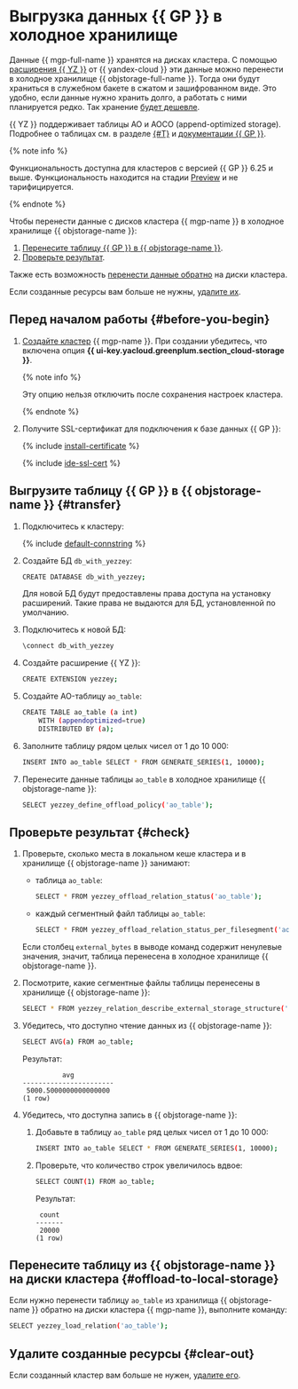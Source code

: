 # Выгрузка данных {{ GP }} в холодное хранилище

Данные {{ mgp-full-name }} хранятся на дисках кластера. С помощью [расширения {{ YZ }}](https://github.com/yezzey-gp/yezzey/) от {{ yandex-cloud }} эти данные можно перенести в холодное хранилище {{ objstorage-full-name }}. Тогда они будут храниться в служебном бакете в сжатом и зашифрованном виде. Это удобно, если данные нужно хранить долго, а работать с ними планируется редко. Так хранение [будет дешевле](../../../storage/pricing.md).

{{ YZ }} поддерживает таблицы AO и AOCO (append-optimized storage). Подробнее о таблицах см. в разделе [{#T}](../../../managed-greenplum/concepts/tables.md) и [документации {{ GP }}](https://docs.vmware.com/en/VMware-Greenplum/7/greenplum-database/admin_guide-ddl-ddl-storage.html).


{% note info %}

Функциональность доступна для кластеров с версией {{ GP }} 6.25 и выше. Функциональность находится на стадии [Preview](../../../overview/concepts/launch-stages.md) и не тарифицируется.

{% endnote %}


Чтобы перенести данные с дисков кластера {{ mgp-name }} в холодное хранилище {{ objstorage-name }}:

1. [Перенесите таблицу {{ GP }} в {{ objstorage-name }}](#transfer).
1. [Проверьте результат](#check).

Также есть возможность [перенести данные обратно](#offload-to-local-storage) на диски кластера.

Если созданные ресурсы вам больше не нужны, [удалите их](#clear-out).

## Перед началом работы {#before-you-begin}

1. [Создайте кластер](../../../managed-greenplum/operations/cluster-create.md) {{ mgp-name }}. При создании убедитесь, что включена опция **{{ ui-key.yacloud.greenplum.section_cloud-storage }}**.

   {% note info %}

   Эту опцию нельзя отключить после сохранения настроек кластера.

   {% endnote %}

1. Получите SSL-сертификат для подключения к базе данных {{ GP }}:

   {% include [install-certificate](../../../_includes/mdb/mgp/install-certificate.md) %}

   {% include [ide-ssl-cert](../../../_includes/mdb/mdb-ide-ssl-cert.md) %}

## Выгрузите таблицу {{ GP }} в {{ objstorage-name }} {#transfer}

1. Подключитесь к кластеру:

   {% include [default-connstring](../../../_includes/mdb/mgp/default-connstring.md) %}

1. Создайте БД `db_with_yezzey`:

   ```bash
   CREATE DATABASE db_with_yezzey;
   ```

   Для новой БД будут предоставлены права доступа на установку расширений. Такие права не выдаются для БД, установленной по умолчанию.

1. Подключитесь к новой БД:

   ```bash
   \connect db_with_yezzey
   ```

1. Создайте расширение {{ YZ }}:

   ```bash
   CREATE EXTENSION yezzey;
   ```

1. Создайте AO-таблицу `ao_table`:

   ```bash
   CREATE TABLE ao_table (a int)
       WITH (appendoptimized=true)
       DISTRIBUTED BY (a);
   ```

1. Заполните таблицу рядом целых чисел от 1 до 10 000:

   ```bash
   INSERT INTO ao_table SELECT * FROM GENERATE_SERIES(1, 10000);
   ```

1. Перенесите данные таблицы `ao_table` в холодное хранилище {{ objstorage-name }}:

   ```bash
   SELECT yezzey_define_offload_policy('ao_table');
   ```

## Проверьте результат {#check}

1. Проверьте, сколько места в локальном кеше кластера и в хранилище {{ objstorage-name }} занимают:

   * таблица `ao_table`:

      ```bash
      SELECT * FROM yezzey_offload_relation_status('ao_table');
      ```

   * каждый сегментный файл таблицы `ao_table`:

      ```bash
      SELECT * FROM yezzey_offload_relation_status_per_filesegment('ao_table');
      ```

   Если столбец `external_bytes` в выводе команд содержит ненулевые значения, значит, таблица перенесена в холодное хранилище {{ objstorage-name }}.

1. Посмотрите, какие сегментные файлы таблицы перенесены в хранилище {{ objstorage-name }}:

   ```bash
   SELECT * FROM yezzey_relation_describe_external_storage_structure('ao_table');
   ```

1. Убедитесь, что доступно чтение данных из {{ objstorage-name }}:

   ```bash
   SELECT AVG(a) FROM ao_table;
   ```

   Результат:

   ```text
             avg          
   -----------------------
    5000.5000000000000000
   (1 row)
   ```

1. Убедитесь, что доступна запись в {{ objstorage-name }}:

   1. Добавьте в таблицу `ao_table` ряд целых чисел от 1 до 10 000:

      ```bash
      INSERT INTO ao_table SELECT * FROM GENERATE_SERIES(1, 10000);
      ```

   1. Проверьте, что количество строк увеличилось вдвое:

      ```bash
      SELECT COUNT(1) FROM ao_table;
      ```

      Результат:

      ```text
       count
      -------
       20000
      (1 row)
      ```

## Перенесите таблицу из {{ objstorage-name }} на диски кластера {#offload-to-local-storage}

Если нужно перенести таблицу `ao_table` из хранилища {{ objstorage-name }} обратно на диски кластера {{ mgp-name }}, выполните команду:

```bash
SELECT yezzey_load_relation('ao_table');
```

## Удалите созданные ресурсы {#clear-out}

Если созданный кластер вам больше не нужен, [удалите его](../../../managed-greenplum/operations/cluster-delete.md).
